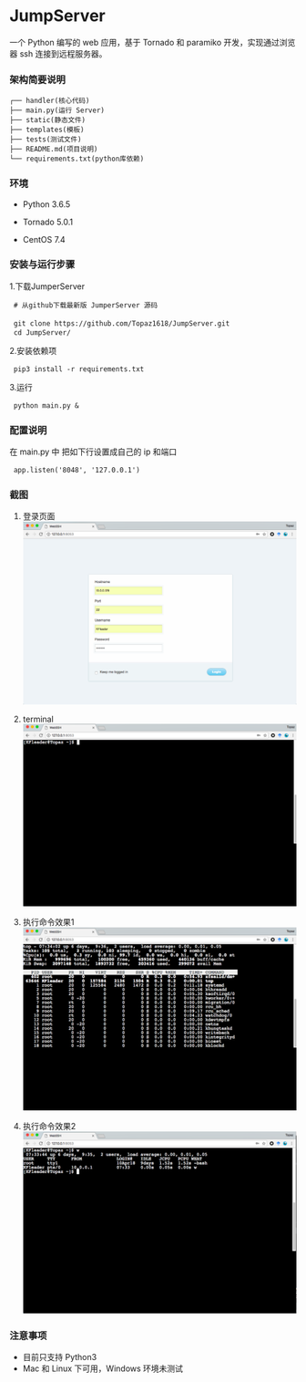 # JumpServer
一个 Python 编写的 web 应用，基于 Tornado 和 paramiko 开发，实现通过浏览器 ssh 连接到远程服务器。

### 架构简要说明
```
┌── handler(核心代码)
├── main.py(运行 Server)
├── static(静态文件)
├── templates(模板)
├── tests(测试文件)
├── README.md(项目说明)
└── requirements.txt(python库依赖)
```

### 环境
- Python 3.6.5

- Tornado 5.0.1

- CentOS 7.4

### 安装与运行步骤


1.下载JumperServer

```
 # 从github下载最新版 JumperServer 源码

 git clone https://github.com/Topaz1618/JumpServer.git
 cd JumpServer/
```

2.安装依赖项
```
 pip3 install -r requirements.txt
```
3.运行
```
 python main.py &
```

### 配置说明

在 main.py 中 把如下行设置成自己的 ip 和端口
```
 app.listen('8048', '127.0.0.1')
```


### 截图

1. 登录页面
![avatar](static/img/login.png)

2. terminal
![avatar](static/img/terminal.png)

3. 执行命令效果1
![avatar](static/img/terminal1.png)

4. 执行命令效果2
![avatar](static/img/terminal2.png)


### 注意事项
- 目前只支持 Python3
- Mac 和 Linux 下可用，Windows 环境未测试


